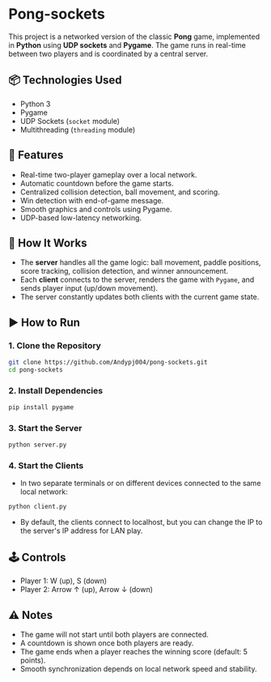 ﻿# Pong-sockets

This project is a networked version of the classic **Pong** game, implemented in **Python** using **UDP sockets** and **Pygame**. The game runs in real-time between two players and is coordinated by a central server.

## 📦 Technologies Used

- Python 3
- Pygame
- UDP Sockets (`socket` module)
- Multithreading (`threading` module)

## 🚀 Features

- Real-time two-player gameplay over a local network.
- Automatic countdown before the game starts.
- Centralized collision detection, ball movement, and scoring.
- Win detection with end-of-game message.
- Smooth graphics and controls using Pygame.
- UDP-based low-latency networking.

## 🧠 How It Works

- The **server** handles all the game logic: ball movement, paddle positions, score tracking, collision detection, and winner announcement.
- Each **client** connects to the server, renders the game with `Pygame`, and sends player input (up/down movement).
- The server constantly updates both clients with the current game state.

## ▶️ How to Run

### 1. Clone the Repository
```bash
git clone https://github.com/Andypj004/pong-sockets.git
cd pong-sockets
```

### 2. Install Dependencies
```bash
pip install pygame
```

### 3. Start the Server
```bash
python server.py
```

### 4. Start the Clients
- In two separate terminals or on different devices connected to the same local network:
```bash
python client.py
```

- By default, the clients connect to localhost, but you can change the IP to the server's IP address for LAN play.

## 🕹️ Controls

- Player 1: W (up), S (down)
- Player 2: Arrow ↑ (up), Arrow ↓ (down)

## ⚠️ Notes

- The game will not start until both players are connected.
- A countdown is shown once both players are ready.
- The game ends when a player reaches the winning score (default: 5 points).
- Smooth synchronization depends on local network speed and stability.

